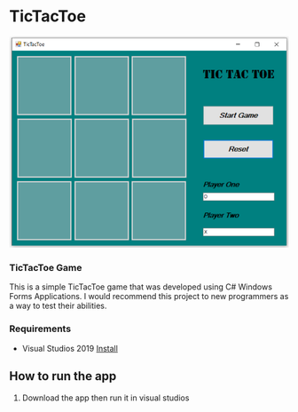 # TicTacToe

![Image of TicTacToe](https://github.com/nate51315/TicTacToe/blob/master/images/tictactoe.png)

### TicTacToe Game
This is a simple TicTacToe game that was developed using C# Windows Forms Applications. I would recommend this project to new programmers as a way to test their abilities.

### Requirements
* Visual Studios 2019 [Install](https://visualstudio.microsoft.com/vs/)

## How to run the app
1. Download the app then run it in visual studios
